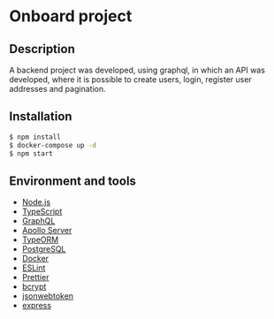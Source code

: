 # Onboard project

## Description

A backend project was developed, using graphql, in which an API was developed, where it is possible to create users, login, register user addresses and pagination.

## Installation

```bash
$ npm install
$ docker-compose up -d
$ npm start
```

## Environment and tools

- [Node.js](https://nodejs.org/en/)
- [TypeScript](https://www.typescriptlang.org/)
- [GraphQL](https://graphql.org/)
- [Apollo Server](https://www.apollographql.com/docs/apollo-server/)
- [TypeORM](https://typeorm.io/#/)
- [PostgreSQL](https://www.postgresql.org/)
- [Docker](https://www.docker.com/)
- [ESLint](https://eslint.org/)
- [Prettier](https://prettier.io/)
- [bcrypt](https://www.npmjs.com/package/bcrypt)
- [jsonwebtoken](https://www.npmjs.com/package/jsonwebtoken)
- [express](https://expressjs.com/pt-br/)

